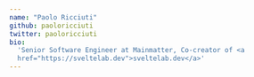 ```yaml
---
name: "Paolo Ricciuti"
github: paoloricciuti
twitter: paoloricciuti
bio:
  'Senior Software Engineer at Mainmatter, Co-creator of <a
  href="https://sveltelab.dev">sveltelab.dev</a>'
---
```

